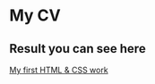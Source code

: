 # My CV

## Result you can see here

[My first HTML & CSS work](https://geometrichno.github.io/resume/)
